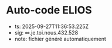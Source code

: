 # Auto-code ELIOS
- ts: 2025-09-27T11:36:53.225Z
- sig: ∞.je.toi.nous.432.528
- note: fichier généré automatiquement